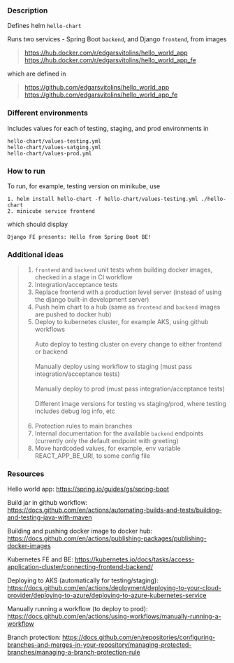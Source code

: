 ### Description

Defines helm `hello-chart`

Runs two services - Spring Boot `backend`, and Django `frontend`, from images
>https://hub.docker.com/r/edgarsvitolins/hello_world_app<br>
> https://hub.docker.com/r/edgarsvitolins/hello_world_app_fe

which are defined in

>https://github.com/edgarsvitolins/hello_world_app<br>
>https://github.com/edgarsvitolins/hello_world_app_fe

### Different environments
Includes values for each of testing, staging, and prod environments in
```
hello-chart/values-testing.yml
hello-chart/values-satging.yml
hello-chart/values-prod.yml
```
### How to run
To run, for example, testing version on minikube, use
```
1. helm install hello-chart -f hello-chart/values-testing.yml ./hello-chart
2. minicube service frontend
```
which should display
```
Django FE presents: Hello from Spring Boot BE!
```

### Additional ideas
>1. `frontend` and `backend` unit tests when building docker images, checked in a stage in CI workflow
>2. Integration/acceptance tests
>3. Replace frontend with a production level server (instead of using the django built-in development server)
>4. Push helm chart to a hub (same as `frontend` and `backend` images are pushed to docker hub)
>5. Deploy to kubernetes cluster, for example AKS, using github workflows<br><br>Auto deploy to testing cluster on every change to either frontend or backend<br><br>Manually deploy using workflow to staging (must pass integration/acceptance tests)<br><br>Manually deploy to prod (must pass integration/acceptance tests)<br><br>Different image versions for testing vs staging/prod, where testing includes debug log info, etc<br><br>
>6. Protection rules to main branches
>7. Internal documentation for the available `backend` endpoints (currently only the default endpoint with greeting)
>8. Move hardcoded values, for example, env variable REACT_APP_BE_URI, to some config file

### Resources
Hello world app:
https://spring.io/guides/gs/spring-boot

Build jar in github workflow:
https://docs.github.com/en/actions/automating-builds-and-tests/building-and-testing-java-with-maven

Building and pushing docker image to docker hub:
https://docs.github.com/en/actions/publishing-packages/publishing-docker-images

Kubernetes FE and BE:
https://kubernetes.io/docs/tasks/access-application-cluster/connecting-frontend-backend/

Deploying to AKS (automatically for testing/staging):
https://docs.github.com/en/actions/deployment/deploying-to-your-cloud-provider/deploying-to-azure/deploying-to-azure-kubernetes-service

Manually running a workflow (to deploy to prod):
https://docs.github.com/en/actions/using-workflows/manually-running-a-workflow

Branch protection:
https://docs.github.com/en/repositories/configuring-branches-and-merges-in-your-repository/managing-protected-branches/managing-a-branch-protection-rule
